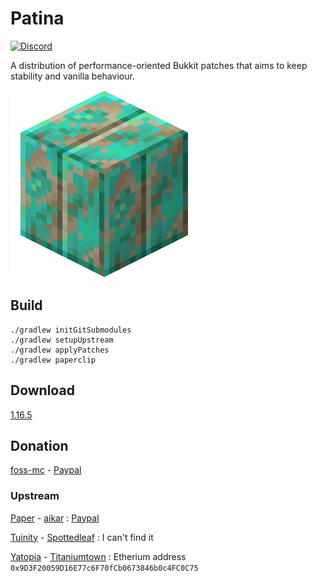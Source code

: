 # Patina

[![Discord](https://img.shields.io/discord/833269599449382913?label=Discord)](https://discord.gg/4cVWCyBrDs)

A distribution of performance-oriented Bukkit patches that aims to keep stability and vanilla behaviour.

![logo](logo.png)

## Build

```
./gradlew initGitSubmodules
./gradlew setupUpstream
./gradlew applyPatches
./gradlew paperclip
```

## Download

[1.16.5](https://github.com/foss-mc/Patina/raw/releases/1.16.5/1.16.5-paperclip.jar)

## Donation

[foss-mc](https://github.com/foss-mc) - [Paypal](https://www.paypal.com/donate?business=MXM6RFJWFYYPW&currency_code=USD)

### Upstream

[Paper](https://github.com/PaperMC/Paper) - [aikar](https://github.com/aikar) : [Paypal](https://donate.emc.gs/GitHub)

[Tuinity](https://github.com/Spottedleaf/Tuinity) - [Spottedleaf](https://github.com/Spottedleaf) : I can't find it

[Yatopia](https://github.com/YatopiaMC/Yatopia) - [Titaniumtown](https://github.com/Titaniumtown) : Etherium address `0x9D3F20059D16E77c6F70fCb0673846b0c4FC0C75`

